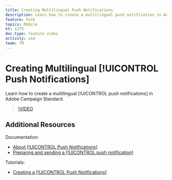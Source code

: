 ```yaml
---
title: Creating Multilingual Push Notifications
description: Learn how to create a multilingual push notification in Adobe Campaign Standard (ACS). 
feature: Push
topics: Mobile
kt: 1375
doc-type: feature video
activity: use
team: TM
---
```


# Creating Multilingual [!UICONTROL Push Notifications]

Learn how to create a multilingual [!UICONTROL push notifications] in Adobe Campaign Standard.

>[!VIDEO](https://video.tv.adobe.com/v/23304?quality=12)

## Additional Resources

Documentation:

* [About [!UICONTROL Push Notifications]](https://docs.adobe.com/content/help/en/campaign-standard/using/communication-channels/push-notifications/about-push-notifications.html)
* [Preparing and sending a [!UICONTROL push notification]](https://docs.adobe.com/content/help/en/campaign-standard/using/communication-channels/push-notifications/preparing-and-sending-a-push-notification.html)

Tutorials:

* [Creating a [!UICONTROL Push Notifications]](/help/acs/communication-channels/mobile/push-notifications/creating-a-push-notification.md)
